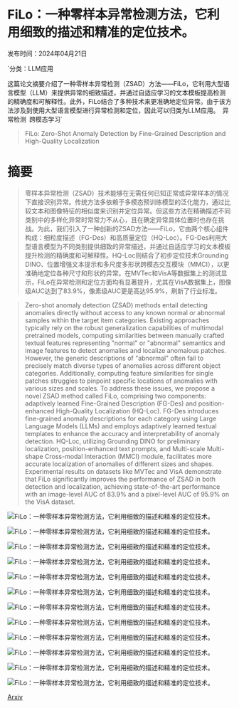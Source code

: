 # FiLo：一种零样本异常检测方法，它利用细致的描述和精准的定位技术。

发布时间：2024年04月21日

`分类：LLM应用

这篇论文摘要介绍了一种零样本异常检测（ZSAD）方法——FiLo，它利用大型语言模型（LLM）来提供异常的细致描述，并通过自适应学习的文本模板提高检测的精确度和可解释性。此外，FiLo结合了多种技术来更准确地定位异常。由于该方法涉及到使用大型语言模型进行异常检测和定位，因此可以归类为LLM应用。` `异常检测` `跨模态学习`

> FiLo: Zero-Shot Anomaly Detection by Fine-Grained Description and High-Quality Localization

# 摘要

> 零样本异常检测（ZSAD）技术能够在无需任何已知正常或异常样本的情况下直接识别异常。传统方法多依赖于多模态预训练模型的泛化能力，通过比较文本和图像特征的相似度来识别并定位异常。但这些方法在精确描述不同类别中的多样化异常时常常力不从心，且在确定异常具体位置时也存在挑战。为此，我们引入了一种创新的ZSAD方法——FiLo，它由两个核心组件构成：细粒度描述（FG-Des）和高质量定位（HQ-Loc）。FG-Des利用大型语言模型为不同类别提供细致的异常描述，并通过自适应学习的文本模板提升检测的精确度和可解释性。HQ-Loc则结合了初步定位技术Grounding DINO、位置增强文本提示和多尺度多形状跨模态交互模块（MMCI），以更准确地定位各种尺寸和形状的异常。在MVTec和VisA等数据集上的测试显示，FiLo在异常检测和定位方面均有显著提升，尤其在VisA数据集上，图像级AUC达到了83.9%，像素级AUC更是高达95.9%，刷新了行业标准。

> Zero-shot anomaly detection (ZSAD) methods entail detecting anomalies directly without access to any known normal or abnormal samples within the target item categories. Existing approaches typically rely on the robust generalization capabilities of multimodal pretrained models, computing similarities between manually crafted textual features representing "normal" or "abnormal" semantics and image features to detect anomalies and localize anomalous patches. However, the generic descriptions of "abnormal" often fail to precisely match diverse types of anomalies across different object categories. Additionally, computing feature similarities for single patches struggles to pinpoint specific locations of anomalies with various sizes and scales. To address these issues, we propose a novel ZSAD method called FiLo, comprising two components: adaptively learned Fine-Grained Description (FG-Des) and position-enhanced High-Quality Localization (HQ-Loc). FG-Des introduces fine-grained anomaly descriptions for each category using Large Language Models (LLMs) and employs adaptively learned textual templates to enhance the accuracy and interpretability of anomaly detection. HQ-Loc, utilizing Grounding DINO for preliminary localization, position-enhanced text prompts, and Multi-scale Multi-shape Cross-modal Interaction (MMCI) module, facilitates more accurate localization of anomalies of different sizes and shapes. Experimental results on datasets like MVTec and VisA demonstrate that FiLo significantly improves the performance of ZSAD in both detection and localization, achieving state-of-the-art performance with an image-level AUC of 83.9% and a pixel-level AUC of 95.9% on the VisA dataset.

![FiLo：一种零样本异常检测方法，它利用细致的描述和精准的定位技术。](../../..//opt/data/Projects/HuggingArxiv/paper_images/2404.13671/x1.png)

![FiLo：一种零样本异常检测方法，它利用细致的描述和精准的定位技术。](../../..//opt/data/Projects/HuggingArxiv/paper_images/2404.13671/x2.png)

![FiLo：一种零样本异常检测方法，它利用细致的描述和精准的定位技术。](../../..//opt/data/Projects/HuggingArxiv/paper_images/2404.13671/x3.png)

![FiLo：一种零样本异常检测方法，它利用细致的描述和精准的定位技术。](../../..//opt/data/Projects/HuggingArxiv/paper_images/2404.13671/x4.png)

![FiLo：一种零样本异常检测方法，它利用细致的描述和精准的定位技术。](../../..//opt/data/Projects/HuggingArxiv/paper_images/2404.13671/x5.png)

![FiLo：一种零样本异常检测方法，它利用细致的描述和精准的定位技术。](../../..//opt/data/Projects/HuggingArxiv/paper_images/2404.13671/x6.png)

![FiLo：一种零样本异常检测方法，它利用细致的描述和精准的定位技术。](../../..//opt/data/Projects/HuggingArxiv/paper_images/2404.13671/x7.png)

![FiLo：一种零样本异常检测方法，它利用细致的描述和精准的定位技术。](../../..//opt/data/Projects/HuggingArxiv/paper_images/2404.13671/x8.png)

![FiLo：一种零样本异常检测方法，它利用细致的描述和精准的定位技术。](../../..//opt/data/Projects/HuggingArxiv/paper_images/2404.13671/x9.png)

![FiLo：一种零样本异常检测方法，它利用细致的描述和精准的定位技术。](../../..//opt/data/Projects/HuggingArxiv/paper_images/2404.13671/x10.png)

![FiLo：一种零样本异常检测方法，它利用细致的描述和精准的定位技术。](../../..//opt/data/Projects/HuggingArxiv/paper_images/2404.13671/x11.png)

![FiLo：一种零样本异常检测方法，它利用细致的描述和精准的定位技术。](../../..//opt/data/Projects/HuggingArxiv/paper_images/2404.13671/x12.png)

[Arxiv](https://arxiv.org/abs/2404.13671)